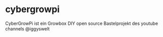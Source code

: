 # cybergrowpi
CyberGrowPi ist ein Growbox DIY open source Bastelprojekt des youtube channels @iggyswelt
